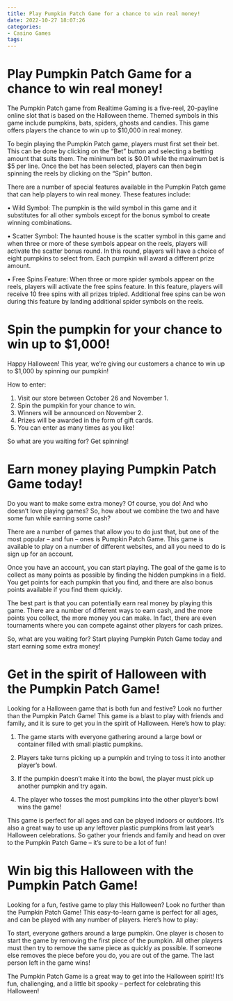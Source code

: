 ```yaml
---
title: Play Pumpkin Patch Game for a chance to win real money!
date: 2022-10-27 18:07:26
categories:
- Casino Games
tags:
---
```



#  Play Pumpkin Patch Game for a chance to win real money!

The Pumpkin Patch game from Realtime Gaming is a five-reel, 20-payline online slot that is based on the Halloween theme. Themed symbols in this game include pumpkins, bats, spiders, ghosts and candies. This game offers players the chance to win up to $10,000 in real money.

To begin playing the Pumpkin Patch game, players must first set their bet. This can be done by clicking on the “Bet” button and selecting a betting amount that suits them. The minimum bet is $0.01 while the maximum bet is $5 per line. Once the bet has been selected, players can then begin spinning the reels by clicking on the “Spin” button.

There are a number of special features available in the Pumpkin Patch game that can help players to win real money. These features include:

• Wild Symbol: The pumpkin is the wild symbol in this game and it substitutes for all other symbols except for the bonus symbol to create winning combinations.

• Scatter Symbol: The haunted house is the scatter symbol in this game and when three or more of these symbols appear on the reels, players will activate the scatter bonus round. In this round, players will have a choice of eight pumpkins to select from. Each pumpkin will award a different prize amount.

• Free Spins Feature: When three or more spider symbols appear on the reels, players will activate the free spins feature. In this feature, players will receive 10 free spins with all prizes tripled. Additional free spins can be won during this feature by landing additional spider symbols on the reels.

#  Spin the pumpkin for your chance to win up to $1,000!

Happy Halloween! This year, we’re giving our customers a chance to win up to $1,000 by spinning our pumpkin!

How to enter:

1. Visit our store between October 26 and November 1.
2. Spin the pumpkin for your chance to win.
3. Winners will be announced on November 2.
4. Prizes will be awarded in the form of gift cards.
5. You can enter as many times as you like!

So what are you waiting for? Get spinning!

#  Earn money playing Pumpkin Patch Game today!

Do you want to make some extra money? Of course, you do! And who doesn’t love playing games? So, how about we combine the two and have some fun while earning some cash?

There are a number of games that allow you to do just that, but one of the most popular – and fun – ones is Pumpkin Patch Game. This game is available to play on a number of different websites, and all you need to do is sign up for an account.

Once you have an account, you can start playing. The goal of the game is to collect as many points as possible by finding the hidden pumpkins in a field. You get points for each pumpkin that you find, and there are also bonus points available if you find them quickly.

The best part is that you can potentially earn real money by playing this game. There are a number of different ways to earn cash, and the more points you collect, the more money you can make. In fact, there are even tournaments where you can compete against other players for cash prizes.

So, what are you waiting for? Start playing Pumpkin Patch Game today and start earning some extra money!

#  Get in the spirit of Halloween with the Pumpkin Patch Game!

Looking for a Halloween game that is both fun and festive? Look no further than the Pumpkin Patch Game! This game is a blast to play with friends and family, and it is sure to get you in the spirit of Halloween. Here’s how to play:

1. The game starts with everyone gathering around a large bowl or container filled with small plastic pumpkins.

2. Players take turns picking up a pumpkin and trying to toss it into another player’s bowl.

3. If the pumpkin doesn’t make it into the bowl, the player must pick up another pumpkin and try again.

4. The player who tosses the most pumpkins into the other player’s bowl wins the game!

This game is perfect for all ages and can be played indoors or outdoors. It’s also a great way to use up any leftover plastic pumpkins from last year’s Halloween celebrations. So gather your friends and family and head on over to the Pumpkin Patch Game – it’s sure to be a lot of fun!

#  Win big this Halloween with the Pumpkin Patch Game!

Looking for a fun, festive game to play this Halloween? Look no further than the Pumpkin Patch Game! This easy-to-learn game is perfect for all ages, and can be played with any number of players. Here’s how to play:

To start, everyone gathers around a large pumpkin. One player is chosen to start the game by removing the first piece of the pumpkin. All other players must then try to remove the same piece as quickly as possible. If someone else removes the piece before you do, you are out of the game. The last person left in the game wins!

The Pumpkin Patch Game is a great way to get into the Halloween spirit! It’s fun, challenging, and a little bit spooky – perfect for celebrating this Halloween!